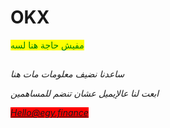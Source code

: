 # OKX

<mark style="color:green;">مفيش حاجة هنا لسه</mark>

##

##











_ساعدنا نضيف معلومات مات هنا_

_ابعت لنا عالإيميل عشان تنضم للمساهمين_

_<mark style="background-color:red;">Hello@egy.finance</mark>_
